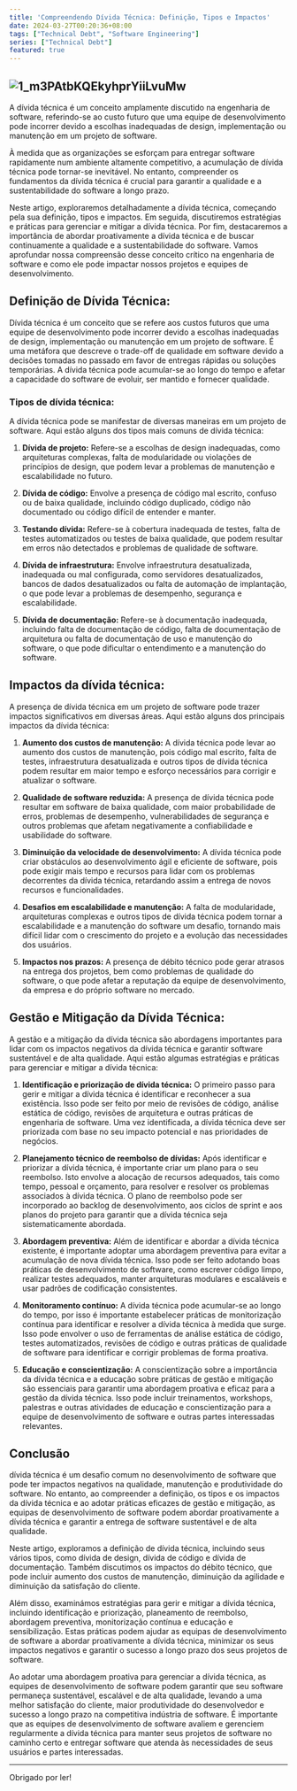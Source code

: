 ```yaml
---
title: 'Compreendendo Dívida Técnica: Definição, Tipos e Impactos'
date: 2024-03-27T00:20:36+08:00
tags: ["Technical Debt", "Software Engineering"]
series: ["Technical Debt"]
featured: true
---
```


![1_m3PAtbKQEkyhprYiiLvuMw](/assets/2_m3PAtbKQEkyhprYiiLvuMw.png)
---
A dívida técnica é um conceito amplamente discutido na engenharia de software, referindo-se ao custo futuro que uma equipe de desenvolvimento pode incorrer devido a escolhas inadequadas de design, implementação ou manutenção em um projeto de software. 
<!--more-->
À medida que as organizações se esforçam para entregar software rapidamente num ambiente altamente competitivo, a acumulação de dívida técnica pode tornar-se inevitável. No entanto, compreender os fundamentos da dívida técnica é crucial para garantir a qualidade e a sustentabilidade do software a longo prazo.

Neste artigo, exploraremos detalhadamente a dívida técnica, começando pela sua definição, tipos e impactos. Em seguida, discutiremos estratégias e práticas para gerenciar e mitigar a dívida técnica. Por fim, destacaremos a importância de abordar proativamente a dívida técnica e de buscar continuamente a qualidade e a sustentabilidade do software. Vamos aprofundar nossa compreensão desse conceito crítico na engenharia de software e como ele pode impactar nossos projetos e equipes de desenvolvimento.

## Definição de Dívida Técnica:
Dívida técnica é um conceito que se refere aos custos futuros que uma equipe de desenvolvimento pode incorrer devido a escolhas inadequadas de design, implementação ou manutenção em um projeto de software. É uma metáfora que descreve o trade-off de qualidade em software devido a decisões tomadas no passado em favor de entregas rápidas ou soluções temporárias. A dívida técnica pode acumular-se ao longo do tempo e afetar a capacidade do software de evoluir, ser mantido e fornecer qualidade.

### Tipos de dívida técnica:
A dívida técnica pode se manifestar de diversas maneiras em um projeto de software. Aqui estão alguns dos tipos mais comuns de dívida técnica:

1.  **Dívida de projeto:** Refere-se a escolhas de design inadequadas, como arquiteturas complexas, falta de modularidade ou violações de princípios de design, que podem levar a problemas de manutenção e escalabilidade no futuro.

2. **Dívida de código:** Envolve a presença de código mal escrito, confuso ou de baixa qualidade, incluindo código duplicado, código não documentado ou código difícil de entender e manter.

3. **Testando dívida:** Refere-se à cobertura inadequada de testes, falta de testes automatizados ou testes de baixa qualidade, que podem resultar em erros não detectados e problemas de qualidade de software.

4. **Dívida de infraestrutura:** Envolve infraestrutura desatualizada, inadequada ou mal configurada, como servidores desatualizados, bancos de dados desatualizados ou falta de automação de implantação, o que pode levar a problemas de desempenho, segurança e escalabilidade.

5. **Dívida de documentação:** Refere-se à documentação inadequada, incluindo falta de documentação de código, falta de documentação de arquitetura ou falta de documentação de uso e manutenção do software, o que pode dificultar o entendimento e a manutenção do software.

## Impactos da dívida técnica:
A presença de dívida técnica em um projeto de software pode trazer impactos significativos em diversas áreas. Aqui estão alguns dos principais impactos da dívida técnica:

1. **Aumento dos custos de manutenção:** A dívida técnica pode levar ao aumento dos custos de manutenção, pois código mal escrito, falta de testes, infraestrutura desatualizada e outros tipos de dívida técnica podem resultar em maior tempo e esforço necessários para corrigir e atualizar o software.

2. **Qualidade de software reduzida:** A presença de dívida técnica pode resultar em software de baixa qualidade, com maior probabilidade de erros, problemas de desempenho, vulnerabilidades de segurança e outros problemas que afetam negativamente a confiabilidade e usabilidade do software.

3. **Diminuição da velocidade de desenvolvimento:** A dívida técnica pode criar obstáculos ao desenvolvimento ágil e eficiente de software, pois pode exigir mais tempo e recursos para lidar com os problemas decorrentes da dívida técnica, retardando assim a entrega de novos recursos e funcionalidades.

4. **Desafios em escalabilidade e manutenção:** A falta de modularidade, arquiteturas complexas e outros tipos de dívida técnica podem tornar a escalabilidade e a manutenção do software um desafio, tornando mais difícil lidar com o crescimento do projeto e a evolução das necessidades dos usuários.

5. **Impactos nos prazos:** A presença de débito técnico pode gerar atrasos na entrega dos projetos, bem como problemas de qualidade do software, o que pode afetar a reputação da equipe de desenvolvimento, da empresa e do próprio software no mercado.

## Gestão e Mitigação da Dívida Técnica:
A gestão e a mitigação da dívida técnica são abordagens importantes para lidar com os impactos negativos da dívida técnica e garantir software sustentável e de alta qualidade. Aqui estão algumas estratégias e práticas para gerenciar e mitigar a dívida técnica:

1. **Identificação e priorização de dívida técnica:** O primeiro passo para gerir e mitigar a dívida técnica é identificar e reconhecer a sua existência. Isso pode ser feito por meio de revisões de código, análise estática de código, revisões de arquitetura e outras práticas de engenharia de software. Uma vez identificada, a dívida técnica deve ser priorizada com base no seu impacto potencial e nas prioridades de negócios.

2. **Planejamento técnico de reembolso de dívidas:** Após identificar e priorizar a dívida técnica, é importante criar um plano para o seu reembolso. Isto envolve a alocação de recursos adequados, tais como tempo, pessoal e orçamento, para resolver e resolver os problemas associados à dívida técnica. O plano de reembolso pode ser incorporado ao backlog de desenvolvimento, aos ciclos de sprint e aos planos do projeto para garantir que a dívida técnica seja sistematicamente abordada.

3. **Abordagem preventiva:** Além de identificar e abordar a dívida técnica existente, é importante adoptar uma abordagem preventiva para evitar a acumulação de nova dívida técnica. Isso pode ser feito adotando boas práticas de desenvolvimento de software, como escrever código limpo, realizar testes adequados, manter arquiteturas modulares e escaláveis ​​e usar padrões de codificação consistentes.

4. **Monitoramento contínuo:** A dívida técnica pode acumular-se ao longo do tempo, por isso é importante estabelecer práticas de monitorização contínua para identificar e resolver a dívida técnica à medida que surge. Isso pode envolver o uso de ferramentas de análise estática de código, testes automatizados, revisões de código e outras práticas de qualidade de software para identificar e corrigir problemas de forma proativa.

5. **Educação e conscientização:** A conscientização sobre a importância da dívida técnica e a educação sobre práticas de gestão e mitigação são essenciais para garantir uma abordagem proativa e eficaz para a gestão da dívida técnica. Isso pode incluir treinamentos, workshops, palestras e outras atividades de educação e conscientização para a equipe de desenvolvimento de software e outras partes interessadas relevantes.

## Conclusão
dívida técnica é um desafio comum no desenvolvimento de software que pode ter impactos negativos na qualidade, manutenção e produtividade do software. No entanto, ao compreender a definição, os tipos e os impactos da dívida técnica e ao adotar práticas eficazes de gestão e mitigação, as equipas de desenvolvimento de software podem abordar proativamente a dívida técnica e garantir a entrega de software sustentável e de alta qualidade.

Neste artigo, exploramos a definição de dívida técnica, incluindo seus vários tipos, como dívida de design, dívida de código e dívida de documentação. Também discutimos os impactos do débito técnico, que pode incluir aumento dos custos de manutenção, diminuição da agilidade e diminuição da satisfação do cliente.

Além disso, examinámos estratégias para gerir e mitigar a dívida técnica, incluindo identificação e priorização, planeamento de reembolso, abordagem preventiva, monitorização contínua e educação e sensibilização. Estas práticas podem ajudar as equipas de desenvolvimento de software a abordar proativamente a dívida técnica, minimizar os seus impactos negativos e garantir o sucesso a longo prazo dos seus projetos de software.

Ao adotar uma abordagem proativa para gerenciar a dívida técnica, as equipes de desenvolvimento de software podem garantir que seu software permaneça sustentável, escalável e de alta qualidade, levando a uma melhor satisfação do cliente, maior produtividade do desenvolvedor e sucesso a longo prazo na competitiva indústria de software. É importante que as equipes de desenvolvimento de software avaliem e gerenciem regularmente a dívida técnica para manter seus projetos de software no caminho certo e entregar software que atenda às necessidades de seus usuários e partes interessadas.

---

Obrigado por ler!


